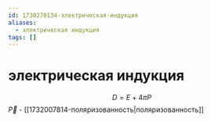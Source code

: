 ```yaml
---
id: 1730270134-электрическая-индукция
aliases:
  - электрическая индукция
tags: []
---
```


# электрическая индукция
$$
D = E + 4\pi P
$$
$\vec{P}$ - [[1732007814-поляризованность|поляризованность]]
